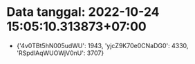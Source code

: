 # Data tanggal: 2022-10-24 15:05:10.313873+07:00

* {'4v0TBt5hN005udWU': 1943, 'yjcZ9K70e0CNaDG0': 4330, 'RSpdlAqWUOWjV0nU': 3707}

